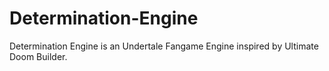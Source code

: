 # Determination-Engine
Determination Engine is an Undertale Fangame Engine inspired by Ultimate Doom Builder.
